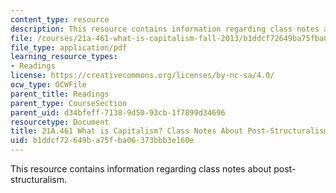 ```yaml
---
content_type: resource
description: This resource contains information regarding class notes about post-structuralism.
file: /courses/21a-461-what-is-capitalism-fall-2013/b1ddcf72649ba75fba06373bbb3e160e_MIT21A_461F13_Cl_PstStr_lt.pdf
file_type: application/pdf
learning_resource_types:
- Readings
license: https://creativecommons.org/licenses/by-nc-sa/4.0/
ocw_type: OCWFile
parent_title: Readings
parent_type: CourseSection
parent_uid: d34bfeff-7138-9d50-93cb-1f7899d34696
resourcetype: Document
title: 21A.461 What is Capitalism? Class Notes About Post-Structuralism
uid: b1ddcf72-649b-a75f-ba06-373bbb3e160e
---
```

This resource contains information regarding class notes about post-structuralism.